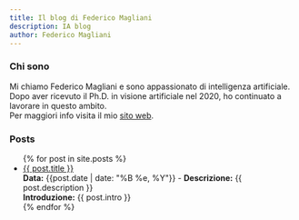 ```yaml
---
title: Il blog di Federico Magliani
description: IA blog
author: Federico Magliani
---
```


### Chi sono

Mi chiamo Federico Magliani e sono appassionato di intelligenza artificiale. 
<br>Dopo aver ricevuto il Ph.D. in visione artificiale nel 2020, ho continuato a lavorare in questo ambito.
<br>Per maggiori info visita il mio [sito web](http://magliani.altervista.org).

### Posts

<ul>
  {% for post in site.posts %}
    <li>
      <a href="/IA_blog{{ post.url }}">{{ post.title }}</a><br> <b>Data:</b> {{post.date | date: "%B %e, %Y"}} - <b>Descrizione:</b> {{ post.description }} <br><b>Introduzione:</b> {{ post.intro }}<br>
    </li>
  {% endfor %}
</ul>
